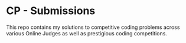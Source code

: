 <!-- # Competitive-Coding-Practice -->
# CP - Submissions

This repo contains my solutions to competitive coding problems across various Online Judges as well as prestigious coding competitions. 
